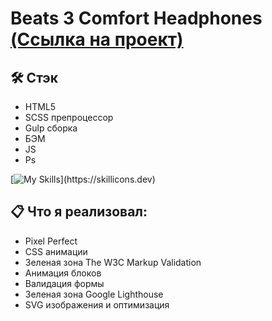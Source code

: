 # Beats 3 Comfort Headphones [(Ссылка на проект)](https://vetosy.github.io/Beats-3)

## 🛠 Стэк
- HTML5
- SCSS препроцессор
- Gulp сборка
- БЭМ
- JS
- Ps

[![My Skills](https://skillicons.dev/icons?i=js,html,scss,ps,gulp,)](https://skillicons.dev)

## :clipboard: Что я реализовал:
- Pixel Perfect
- СSS анимации
- Зеленая зона The W3C Markup Validation
- Анимация блоков
- Валидация формы
- Зеленая зона Google Lighthouse
- SVG изображения и оптимизация
